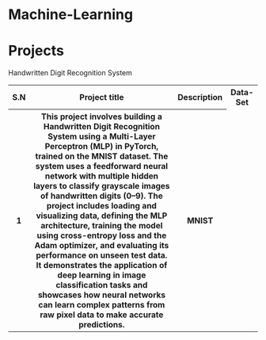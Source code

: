 # Machine-Learning

<h1 color="red">Projects</h1>
<table>
  <tr>
    <th>S.N</th>
    <th>Project title</th>
    <th>Description</th>
    <th>Data-Set</th>
  </tr>
    <tr>
    <th>1</th>
    <thtext-align: left;>Handwritten Digit Recognition System</th>
    <th text-align: left;>This project involves building a Handwritten Digit Recognition System using a Multi-Layer Perceptron (MLP) in PyTorch,       trained on the MNIST dataset. The system uses a feedforward neural network with multiple hidden layers to classify grayscale images of handwritten digits (0–9). The project includes loading and visualizing data, defining the MLP architecture, training the model using cross-entropy loss and the Adam optimizer, and evaluating its performance on unseen test data. It demonstrates the application of deep learning in image classification tasks and showcases how neural networks can learn complex patterns from raw pixel data to make accurate predictions.</th>
    <th>MNIST</th>
  </tr>
  
</table>
